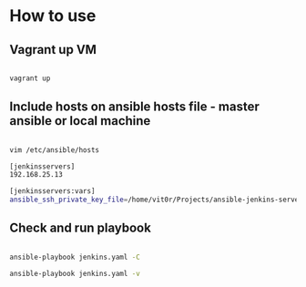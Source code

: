 # How to use

## Vagrant up VM

```bash

vagrant up

```

## Include hosts on ansible hosts file - master ansible or local machine

```bash

vim /etc/ansible/hosts

[jenkinsservers]
192.168.25.13

[jenkinsservers:vars]
ansible_ssh_private_key_file=/home/vit0r/Projects/ansible-jenkins-server/.vagrant/machines/default/virtualbox/private_key

```

## Check and run playbook

```bash

ansible-playbook jenkins.yaml -C

ansible-playbook jenkins.yaml -v

```
